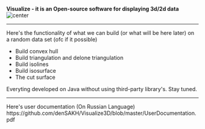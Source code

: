 <b>Visualize -  it is an Open-source software for displaying 3d/2d data</b>
<img src ="https://pp.vk.me/c629415/v629415270/1569/WbRPDx_G1w8.jpg" alt = center>
<hr>
Here's the functionality of what we can build (or what will be here later) on a random data set (ofc if it possible)
<ul>
<li>Build convex hull</li>
<li>Build triangulation and delone triangulation</li>
<li>Build isolines</li>
<li>Build isosurface</li>
<li>The cut surface</li>
</ul>


Everyting developed on Java without using third-party library's. 
Stay tuned. 

<hr>
Here's user documentation (On Russian Language) https://github.com/denSAKH/Visualize3D/blob/master/UserDocumentation.pdf  

